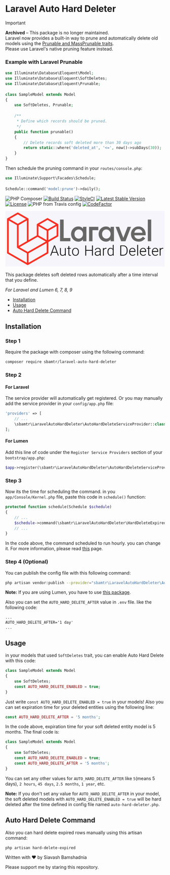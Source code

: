 # Laravel Auto Hard Deleter

> [!IMPORTANT]  
> **Archived** – This package is no longer maintained.  
> Laravel now provides a built-in way to prune and automatically delete old models using
> the [Prunable and MassPrunable traits](https://laravel.com/docs/eloquent#pruning-models).  
> Please use Laravel's native pruning feature instead.

### Example with Laravel Prunable

```php
use Illuminate\Database\Eloquent\Model;
use Illuminate\Database\Eloquent\SoftDeletes;
use Illuminate\Database\Eloquent\Prunable;

class SampleModel extends Model
{
    use SoftDeletes, Prunable;

    /**
     * Define which records should be pruned.
     */
    public function prunable()
    {
        // Delete records soft deleted more than 30 days ago
        return static::where('deleted_at', '<=', now()->subDays(30));
    }
}
```

Then schedule the pruning command in your `routes/console.php`:

```php
use Illuminate\Support\Facades\Schedule;

Schedule::command('model:prune')->daily();
```

![PHP Composer](https://github.com/SiavashBamshadnia/Laravel-Auto-Hard-Deleter/workflows/PHP%20Composer/badge.svg)
[![Build Status](https://travis-ci.org/SiavashBamshadnia/Laravel-Auto-Hard-Deleter.svg?branch=master)](https://travis-ci.org/SiavashBamshadnia/Laravel-Auto-Hard-Deleter)
[![StyleCI](https://github.styleci.io/repos/241140247/shield?branch=master)](https://github.styleci.io/repos/241140247)
[![Latest Stable Version](https://poser.pugx.org/sbamtr/Laravel-Auto-Hard-Deleter/version)](https://packagist.org/packages/sbamtr/laravel-auto-hard-deleter)
[![License](https://poser.pugx.org/sbamtr/Laravel-Auto-Hard-Deleter/license)](https://github.com/SiavashBamshadnia/Laravel-Auto-Hard-Deleter)
![PHP from Travis config](https://img.shields.io/travis/php-v/SiavashBamshadnia/Laravel-Auto-Hard-Deleter.svg)
[![CodeFactor](https://www.codefactor.io/repository/github/siavashbamshadnia/laravel-auto-hard-deleter/badge)](https://www.codefactor.io/repository/github/siavashbamshadnia/laravel-auto-hard-deleter)

![](cover.jpg)

This package deletes soft deleted rows automatically after a time interval that you define. 

*For Laravel and Lumen 6, 7, 8, 9*

* [Installation](#installation)
* [Usage](#usage)
* [Auto Hard Delete Command](#auto-hard-delete-command)

## Installation
### Step 1
Require the package with composer using the following command:
```bash
composer require sbamtr/laravel-auto-hard-deleter
```
### Step 2
#### For Laravel
The service provider will automatically get registered. Or you may manually add the service provider in your `config/app.php` file:
```php
'providers' => [
    // ...
    \sbamtr\LaravelAutoHardDeleter\AutoHardDeleteServiceProvider::class,
];
```

#### For Lumen
Add this line of code under the `Register Service Providers` section of your `bootstrap/app.php`:
```php
$app->register(\sbamtr\LaravelAutoHardDeleter\AutoHardDeleteServiceProvider::class);
```

### Step 3
Now its the time for scheduling the command.
in you `app/Console/Kernel.php` file, paste this code in `schedule()` function:
```php
protected function schedule(Schedule $schedule)
{
    // ...
    $schedule->command(\sbamtr\LaravelAutoHardDeleter\HardDeleteExpiredCommand::class)->hourly();
    // ...
}
```
In the code above, the command scheduled to run hourly. you can change it. For more information, please read [this](https://laravel.com/docs/scheduling#scheduling-artisan-commands) page.

### Step 4 (Optional)
You can publish the config file with this following command:
```bash
php artisan vendor:publish --provider="sbamtr\LaravelAutoHardDeleter\AutoHardDeleteServiceProvider" --tag=config
```
**Note:** If you are using Lumen, you have to use [this package](https://github.com/laravelista/lumen-vendor-publish).

Also you can set the `AUTO_HARD_DELETE_AFTER` value in `.env` file. like the following code:

```.env
...
AUTO_HARD_DELETE_AFTER='1 day'
...
``` 

## Usage
in your models that used `SoftDeletes` trait, you can enable Auto Hard Delete with this code:
```php
class SampleModel extends Model
{
    use SoftDeletes;
    const AUTO_HARD_DELETE_ENABLED = true;
}
```
Just write `const AUTO_HARD_DELETE_ENABLED = true` in your models!
Also you can set expiration time for your deleted entities using the following line:
```php
const AUTO_HARD_DELETE_AFTER = '5 months';
```
In the code above, expiration time for your soft deleted entity model is 5 months.
The final code is:
```php
class SampleModel extends Model
{
    use SoftDeletes;
    const AUTO_HARD_DELETE_ENABLED = true;
    const AUTO_HARD_DELETE_AFTER = '5 months';
}
```
You can set any other values for `AUTO_HARD_DELETE_AFTER` like `5`(means 5 days), `2 hours`, `45 days`, `2.5 months`, `1 year`, etc.

**Note:** If you don't set any value for `AUTO_HARD_DELETE_AFTER` in your model, the soft deleted models with `AUTO_HARD_DELETE_ENABLED = true` will be hard deleted after the time defined in config file named `auto-hard-deleter.php`.

## Auto Hard Delete Command
Also you can hard delete expired rows manually using this artisan command:
```bash
php artisan hard-delete-expired
```

Written with ♥ by Siavash Bamshadnia

Please support me by staring this repository.
